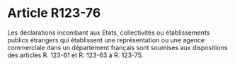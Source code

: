 # Article R123-76

Les déclarations incombant aux Etats, collectivités ou établissements publics étrangers qui établissent une représentation ou une agence commerciale dans un département français sont soumises aux dispositions des articles R. 123-61 et R. 123-63 à R. 123-75.